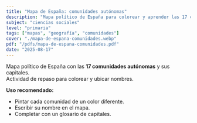 ```yaml
---
title: "Mapa de España: comunidades autónomas"
description: "Mapa político de España para colorear y aprender las 17 comunidades autónomas y sus capitales. Actividad de repaso ideal para primaria y secundaria."
subject: "ciencias sociales"
level: "primaria"
tags: ["mapas", "geografía", "comunidades"]
cover: "./mapa-de-espana-comunidades.webp"
pdf: "/pdfs/mapa-de-espana-comunidades.pdf"
date: "2025-08-17"
---
```


Mapa político de España con las **17 comunidades autónomas** y sus capitales.  
Actividad de repaso para colorear y ubicar nombres.

**Uso recomendado:**
- Pintar cada comunidad de un color diferente.  
- Escribir su nombre en el mapa.  
- Completar con un glosario de capitales.
